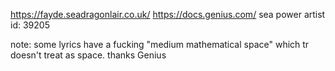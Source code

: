 https://fayde.seadragonlair.co.uk/
https://docs.genius.com/
sea power artist id: 39205

note: some lyrics have a fucking "medium mathematical space"
which tr doesn't treat as space. thanks Genius
